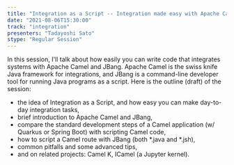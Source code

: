 ```yaml
---
title: "Integration as a Script -- Integration made easy with Apache Camel and JBang"
date: "2021-08-06T15:30:00"
track: "integration"
presenters: "Tadayoshi Sato"
stype: "Regular Session"
---
```

In this session, I'll talk about how easily you can write code that integrates systems with Apache Camel and JBang. Apache Camel is the swiss knife Java framework for integrations, and JBang is a command-line developer tool for running Java programs as a script. Here is the outline (draft) of the session:
* the idea of Integration as a Script, and how easy you can make day-to-day integration tasks,
* brief introduction to Apache Camel and JBang,
* compare the standard development steps of a Camel application (w/ Quarkus or Spring Boot) with scripting Camel code,
* how to script a Camel route with JBang (both *.java and *.jsh),
* common pitfalls and some advanced tips,
* and on related projects: Camel K, ICamel (a Jupyter kernel).
